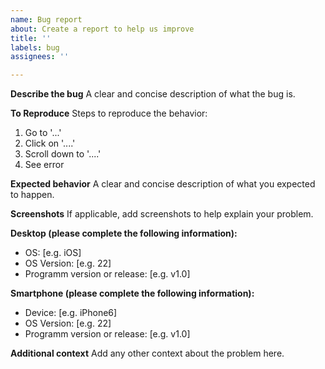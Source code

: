 ```yaml
---
name: Bug report
about: Create a report to help us improve
title: ''
labels: bug
assignees: ''

---
```


**Describe the bug**
A clear and concise description of what the bug is.

**To Reproduce**
Steps to reproduce the behavior:
1. Go to '...'
2. Click on '....'
3. Scroll down to '....'
4. See error

**Expected behavior**
A clear and concise description of what you expected to happen.

**Screenshots**
If applicable, add screenshots to help explain your problem.

**Desktop (please complete the following information):**
 - OS: [e.g. iOS]
 - OS Version: [e.g. 22]
 - Programm version or release: [e.g. v1.0]

**Smartphone (please complete the following information):**
 - Device: [e.g. iPhone6]
 - OS Version: [e.g. 22]
 - Programm version or release: [e.g. v1.0]

**Additional context**
Add any other context about the problem here.
